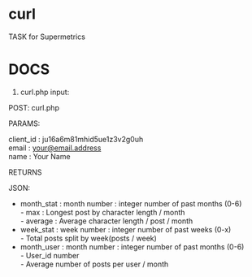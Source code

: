 # curl
TASK for Supermetrics

DOCS
============

1. curl.php input:

POST: curl.php

PARAMS:

client_id : ju16a6m81mhid5ue1z3v2g0uh</br>
email : your@email.address</br>
name : Your Name

RETURNS

JSON:
- month_stat : month number : integer number of past months (0-6)</br>
              - max : Longest post by character length / month</br>
              - average : Average character length / post / month</br>
- week_stat  : week number : integer number of past weeks (0-x)</br>
              - Total posts split by week(posts / week)</br>
- month_user : month number : integer number of past months (0-6)</br>
              - User_id number</br>
              - Average number of posts per user / month</br>

